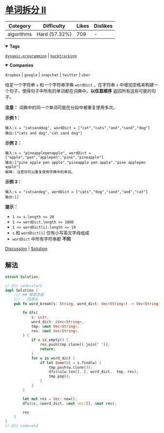 # [单词拆分 II](https://leetcode.cn/problems/word-break-ii/description/ "https://leetcode.cn/problems/word-break-ii/description/")

| Category   | Difficulty    | Likes | Dislikes |
| ---------- | ------------- | ----- | -------- |
| algorithms | Hard (57.32%) | 709   | -        |

<details open=""><summary><strong>Tags</strong></summary>

[`dynamic-programming`](https://leetcode.com/tag/dynamic-programming "https://leetcode.com/tag/dynamic-programming") | [`backtracking`](https://leetcode.com/tag/backtracking "https://leetcode.com/tag/backtracking")

<details open=""><summary><strong>Companies</strong></summary>

`dropbox` | `google` | `snapchat` | `twitter` | `uber`

给定一个字符串 `s` 和一个字符串字典 `wordDict` ，在字符串 `s` 中增加空格来构建一个句子，使得句子中所有的单词都在词典中。**以任意顺序** 返回所有这些可能的句子。

**注意：** 词典中的同一个单词可能在分段中被重复使用多次。

**示例 1：**

```
输入:s = "catsanddog", wordDict = ["cat","cats","and","sand","dog"]
输出:["cats and dog","cat sand dog"]
```

**示例 2：**

```
输入:s = "pineapplepenapple", wordDict = ["apple","pen","applepen","pine","pineapple"]
输出:["pine apple pen apple","pineapple pen apple","pine applepen apple"]
解释: 注意你可以重复使用字典中的单词。
```

**示例 3：**

```
输入:s = "catsandog", wordDict = ["cats","dog","sand","and","cat"]
输出:[]
```

**提示：**

- `1 <= s.length <= 20`
- `1 <= wordDict.length <= 1000`
- `1 <= wordDict[i].length <= 10`
- `s` 和 `wordDict[i]` 仅有小写英文字母组成
- `wordDict` 中所有字符串都 **不同**

[Discussion](https://leetcode.cn/problems/word-break-ii/comments/ "https://leetcode.cn/problems/word-break-ii/comments/") | [Solution](https://leetcode.cn/problems/word-break-ii/solution/ "https://leetcode.cn/problems/word-break-ii/solution/")

## 解法

```rust
struct Solution;

// @lc code=start
impl Solution {
    /// ## 解题思路
    /// - 回溯法
    pub fn word_break(s: String, word_dict: Vec<String>) -> Vec<String> {

        fn dfs(
            s: &str,
            word_dict: &Vec<String>,
            tmp: &mut Vec<String>,
            res: &mut Vec<String>,
        ) {
            if s.is_empty() {
                res.push(tmp.clone().join(" "));
                return;
            }
            for w in word_dict {
                if let Some(0) = s.find(w) {
                    tmp.push(w.clone());
                    dfs(&s[w.len()..], word_dict,  tmp, res);
                    tmp.pop();
                }
            }
        }

        let mut res = Vec::new();
        dfs(&s, &word_dict, &mut vec![], &mut res);

        res
    }
}
// @lc code=end

```
